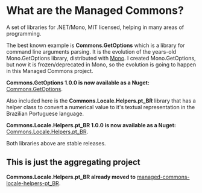 # What are the Managed Commons? #
	
A set of libraries for .NET/Mono, MIT licensed, helping in many areas of programming.
 
The best known example is __Commons.GetOptions__ which is a library for command line arguments parsing. 
It is the evolution of the years-old Mono.GetOptions library, distributed with [Mono](http://www.mono-project.com). 
I created Mono.GetOptions, but now it is frozen/deprecated in Mono, so the evolution is going to happen in this Managed Commons project.

__Commons.GetOptions 1.0.0 is now available as a Nuget:__ [Commons.GetOptions](https://www.nuget.org/packages/Commons.GetOptions/).

Also included here is the  __Commons.Locale.Helpers.pt_BR__ library that has a helper class to convert a numerical value 
to it's textual representation in the Brazilian Portuguese language.

__Commons.Locale.Helpers.pt_BR 1.0.0 is now available as a Nuget:__ [Commons.Locale.Helpers.pt_BR](https://www.nuget.org/packages/Commons.Locale.Helpers.pt_BR/).

Both libraries above are stable releases.

## This is just the aggregating project  ##

__Commons.Locale.Helpers.pt_BR already moved to__ [managed-commons-locale-helpers-pt_BR](https://github.com/monoman/managed-commons-locale-helpers-pt_BR).
